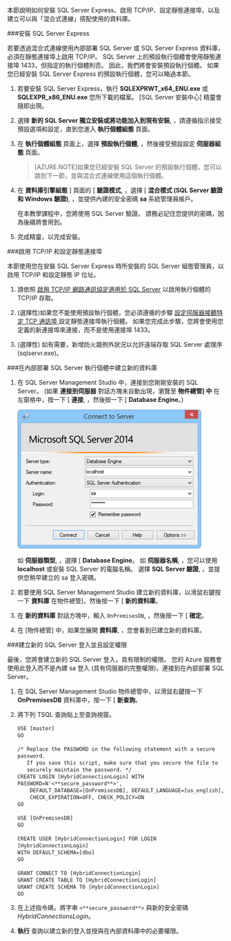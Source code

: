 
本節說明如何安裝 SQL Server Express、啟用 TCP/IP、設定靜態連接埠，以及建立可以與「混合式連線」搭配使用的資料庫。  

###安裝 SQL Server Express

若要透過混合式連線使用內部部署 SQL Server 或 SQL Server Express 資料庫，必須在靜態連接埠上啟用 TCP/IP。 SQL Server 上的預設執行個體會使用靜態連接埠 1433，但指定的執行個體則否。 因此，我們將會安裝預設執行個體。 如果您已經安裝 SQL Server Express 的預設執行個體，您可以略過本節。

1. 若要安裝 SQL Server Express，執行 **SQLEXPRWT_x64_ENU.exe** 或 **SQLEXPR_x86_ENU.exe** 您所下載的檔案。 [SQL Server 安裝中心] 精靈會隨即出現。
    
2. 選擇 **新的 SQL Server 獨立安裝或將功能加入到現有安裝**, ，請遵循指示接受預設選項和設定，直到您進入 **執行個體組態** 頁面。
    
3. 在 **執行個體組態** 頁面上，選擇 **預設執行個體**, ，然後接受預設設定 **伺服器組態** 頁面。

    >[AZURE.NOTE]如果您已經安裝 SQL Server 的預設執行個體，您可以跳到下一節，並與混合式連線使用這個執行個體。 
    
5. 在 **資料庫引擎組態** ] 頁面的 [ **驗證模式**, ，選擇 [ **混合模式 (SQL Server 驗證和 Windows 驗證)**, ，並提供內建的安全密碼 **sa** 系統管理員帳戶。
    
    在本教學課程中，您將使用 SQL Server 驗證。 請務必記住您提供的密碼，因為後續將會用到。
    
6. 完成精靈，以完成安裝。

###啟用 TCP/IP 和設定靜態連接埠

本節使用您在安裝 SQL Server Express 時所安裝的 SQL Server 組態管理員，以啟用 TCP/IP 和設定靜態 IP 位址。 

1. 請依照 [啟用 TCP/IP 網路通訊協定適用於 SQL Server](http://technet.microsoft.com/library/hh231672%28v=sql.110%29.aspx) 以啟用執行個體的 TCP/IP 存取。

2. (選擇性)如果您不能使用預設執行個體，您必須遵循的步驟 [設定伺服器接聽特定 TCP 通訊埠 ](https://msdn.microsoft.com/library/ms177440.aspx) 設定靜態連接埠執行個體。 如果您完成此步驟，您將會使用您定義的新連接埠來連接，而不是使用連接埠 1433。

3. (選擇性) 如有需要，新增防火牆例外狀況以允許遠端存取 SQL Server 處理序 (sqlservr.exe)。

###在內部部署 SQL Server 執行個體中建立新的資料庫

1. 在 SQL Server Management Studio 中，連接到您剛剛安裝的 SQL Server。 (如果 **連接到伺服器** 對話方塊未自動出現，瀏覽至 **物件總管] 中** 在左窗格中，按一下 [ **連接**, ，然後按一下 [ **Database Engine**。)     

    ![連線到伺服器](./media/hybrid-connections-create-on-premises-database/A04SSMSConnectToServer.png)
    
    如 **伺服器類型**, ，選擇 [ **Database Engine**。 如 **伺服器名稱**, ，您可以使用 **localhost** 或安裝 SQL Server 的電腦名稱。 選擇 **SQL Server 驗證**, ，並提供您稍早建立的 sa 登入密碼。 
    
2. 若要使用 SQL Server Management Studio 建立新的資料庫，以滑鼠右鍵按一下 **資料庫** 在物件總管]，然後按一下 [ **新的資料庫**。
    
3. 在 **新的資料庫** 對話方塊中，輸入 `OnPremisesDB`, ，然後按一下 [ **確定**。 
    
4. 在 [物件總管] 中，如果您展開 **資料庫**, ，您會看到已建立新的資料庫。

###建立新的 SQL Server 登入並且設定權限

最後，您將會建立新的 SQL Server 登入，具有限制的權限。 您的 Azure 服務會使用此登入而不是內建 sa 登入 (具有伺服器的完整權限)，連接到在內部部署 SQL Server。

1. 在 SQL Server Management Studio 物件總管中，以滑鼠右鍵按一下 **OnPremisesDB** 資料庫中，按一下 [ **新查詢**。

2.  將下列 TSQL 查詢貼上至查詢視窗。

        USE [master]
        GO
        
        /* Replace the PASSWORD in the following statement with a secure password. 
           If you save this script, make sure that you secure the file to 
           securely maintain the password. */ 
        CREATE LOGIN [HybridConnectionLogin] WITH PASSWORD=N'<**secure_password**>', 
            DEFAULT_DATABASE=[OnPremisesDB], DEFAULT_LANGUAGE=[us_english], 
            CHECK_EXPIRATION=OFF, CHECK_POLICY=ON
        GO
    
        USE [OnPremisesDB]
        GO
    
        CREATE USER [HybridConnectionLogin] FOR LOGIN [HybridConnectionLogin] 
        WITH DEFAULT_SCHEMA=[dbo]
        GO

        GRANT CONNECT TO [HybridConnectionLogin]
        GRANT CREATE TABLE TO [HybridConnectionLogin]
        GRANT CREATE SCHEMA TO [HybridConnectionLogin]
        GO  
   
3. 在上述指令碼，將字串 `<**secure_password**>` 與新的安全密碼 *HybridConnectionsLogin*。

4. **執行** 查詢以建立新的登入並授與在內部資料庫中的必要權限。


